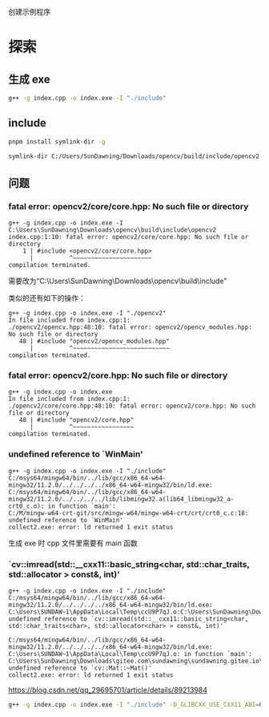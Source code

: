 创建示例程序

# 探索

## 生成 exe

```sh
g++ -g index.cpp -o index.exe -I "./include"
```

## include

```sh
pnpm install symlink-dir -g
```

```sh
symlink-dir C:/Users/SunDawning/Downloads/opencv/build/include/opencv2 include/opencv2
```

## 问题

### fatal error: opencv2/core/core.hpp: No such file or directory

```
g++ -g index.cpp -o index.exe -I C:\Users\SunDawning\Downloads\opencv\build\include\opencv2
index.cpp:1:10: fatal error: opencv2/core/core.hpp: No such file or directory
    1 | #include <opencv2/core/core.hpp>
      |          ^~~~~~~~~~~~~~~~~~~~~~~
compilation terminated.
```

需要改为“C:\Users\SunDawning\Downloads\opencv\build\include”

类似的还有如下的操作：

```
g++ -g index.cpp -o index.exe -I "./opencv2"
In file included from index.cpp:1:
./opencv2/opencv.hpp:48:10: fatal error: opencv2/opencv_modules.hpp: No such file or directory
   48 | #include "opencv2/opencv_modules.hpp"
      |          ^~~~~~~~~~~~~~~~~~~~~~~~~~~~
compilation terminated.
```

### fatal error: opencv2/core.hpp: No such file or directory

```
g++ -g index.cpp -o index.exe
In file included from index.cpp:1:
./opencv2/core/core.hpp:48:10: fatal error: opencv2/core.hpp: No such file or directory
   48 | #include "opencv2/core.hpp"
      |          ^~~~~~~~~~~~~~~~~~
compilation terminated.
```

### undefined reference to `WinMain'

```
g++ -g index.cpp -o index.exe -I "./include"
C:/msys64/mingw64/bin/../lib/gcc/x86_64-w64-mingw32/11.2.0/../../../../x86_64-w64-mingw32/bin/ld.exe: C:/msys64/mingw64/bin/../lib/gcc/x86_64-w64-mingw32/11.2.0/../../../../lib/libmingw32.a(lib64_libmingw32_a-crt0_c.o): in function `main':
C:/M/mingw-w64-crt-git/src/mingw-w64/mingw-w64-crt/crt/crt0_c.c:18: undefined reference to `WinMain'
collect2.exe: error: ld returned 1 exit status
```

生成 exe 时 cpp 文件里需要有 main 函数

### `cv::imread(std::\_\_cxx11::basic_string<char, std::char_traits<char>, std::allocator<char> > const&, int)'

```
g++ -g index.cpp -o index.exe -I "./include"
C:/msys64/mingw64/bin/../lib/gcc/x86_64-w64-mingw32/11.2.0/../../../../x86_64-w64-mingw32/bin/ld.exe: C:\Users\SUNDAW~1\AppData\Local\Temp\ccU9P7qJ.o:C:\Users\SunDawning\Downloads\gitee.com\sundawning\sundawning.gitee.io\projects\opencv\hello/index.cpp:5: undefined reference to `cv::imread(std::__cxx11::basic_string<char, std::char_traits<char>, std::allocator<char> > const&, int)'

C:/msys64/mingw64/bin/../lib/gcc/x86_64-w64-mingw32/11.2.0/../../../../x86_64-w64-mingw32/bin/ld.exe: C:\Users\SUNDAW~1\AppData\Local\Temp\ccU9P7qJ.o: in function `main':
C:\Users\SunDawning\Downloads\gitee.com\sundawning\sundawning.gitee.io\projects\opencv\hello/index.cpp:6: undefined reference to `cv::Mat::~Mat()'
collect2.exe: error: ld returned 1 exit status
```

https://blog.csdn.net/qq_29695701/article/details/89213984

```sh
g++ -g index.cpp -o index.exe -I "./include" -D_GLIBCXX_USE_CXX11_ABI=0
```

